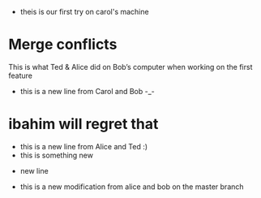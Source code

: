 * theis is our first try on carol's machine
# Merge conflicts
This is what Ted & Alice did on Bob’s computer when working on the first feature
* this is a new line from Carol and Bob -_-

# ibahim will regret that

* this is a new line from Alice and Ted :) 
* this is something new
- new line

* this is a new modification from alice and bob on the master branch